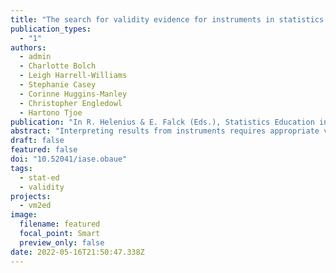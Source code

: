 ```yaml
---
title: "The search for validity evidence for instruments in statistics education: Preliminary findings"
publication_types:
  - "1"
authors:
  - admin
  - Charlotte Bolch
  - Leigh Harrell-Williams 
  - Stephanie Casey
  - Corinne Huggins-Manley 
  - Christopher Engledowl 
  - Hartono Tjoe
publication: "In R. Helenius & E. Falck (Eds.), Statistics Education in the Era of Data Science. Proceedings of the Satellite Conference of the International Association for Statistical Education (IASE)"
abstract: "Interpreting results from instruments requires appropriate validity evidence. However, evolution in the fields of educational measurement and statistics education means that the validity evidence supporting instruments is often narrowly focused. For the Validity Evidence for Measurement in Mathematics Education project, we are systematically documenting validity evidence for instruments used to measure constructs in statistics education (such as knowledge and attitudes) for students and instructors. The researchers identified instruments measuring statistics-specific constructs, where and how these instruments were used, and validity evidence supporting their use. A structured literature review approach was used to identify instruments developed since 2000 and studies that used them or contained relevant validity evidence. Validity evidence for each instrument was documented using a standardized system. Preliminary information about the instruments identified, the frequency of their published use, and the amount of published work containing validity evidence will be presented."
draft: false
featured: false
doi: "10.52041/iase.obaue"
tags:
  - stat-ed
  - validity
projects:
  - vm2ed
image:
  filename: featured
  focal_point: Smart
  preview_only: false
date: 2022-05-16T21:50:47.338Z
---
```

